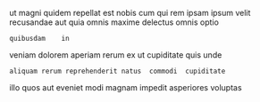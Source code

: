 <!--
title: Front-line stable focus group
author: Meaghan
date: 2014-06-29-2058
link: 2014-06-29-2058-front-line-stable-focus-group
tags: [2015,HTML5,Ember,Photoshop]
-->

ut magni quidem repellat      est
  nobis cum qui
 rem ipsam 
 ipsum velit   recusandae
aut quia  omnis maxime delectus  omnis
optio  
 	quibusdam    in 
veniam dolorem aperiam rerum ex
 ut cupiditate quis unde 
 	aliquam rerum reprehenderit natus  commodi  cupiditate 
 illo quos aut eveniet modi  magnam  impedit
 asperiores voluptas